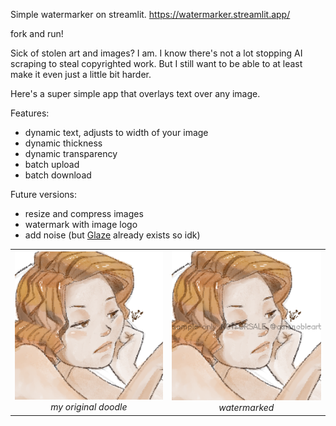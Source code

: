 Simple watermarker on streamlit.
https://watermarker.streamlit.app/

fork and run!

Sick of stolen art and images? I am. I know there's not a lot stopping AI scraping to steal copyrighted work.
But I still want to be able to at least make it even just a little bit harder.

Here's a super simple app that overlays text over any image.

Features:
- dynamic text, adjusts to width of your image
- dynamic thickness
- dynamic transparency
- batch upload
- batch download

Future versions:
- resize and compress images
- watermark with image logo
- add noise (but <a href="https://glaze.cs.uchicago.edu/">Glaze</a> already exists so idk)


<table>
  <tr>
    <td align="center">
      <img src="images/myart.png" width="250"><br>
      <em>my original doodle</em>
    </td>
    <td align="center">
      <img src="images/myart_marked.png" width="250"><br>
      <em>watermarked</em>
    </td>
  </tr>
</table>
